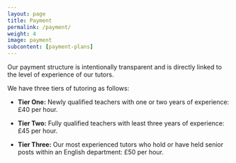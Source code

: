 ```yaml
---
layout: page
title: Payment
permalink: /payment/
weight: 4
image: payment
subcontent: [payment-plans]
---
```


Our payment structure is intentionally transparent and is directly linked to the level of experience of our tutors.

We have three tiers of tutoring as follows:

- **Tier One:** Newly qualified teachers with one or two years of experience: £40 per hour.

- **Tier Two:** Fully qualified teachers with least three years of experience: £45 per hour.

- **Tier Three:** Our most experienced tutors who hold or have held senior posts within an English department: £50 per hour.
